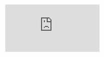 ![](http://firedpot.com/images/sculptures/20110517-gpunnh4se9fry7b3guas3hexy1.jpg!:../sculptures.html)
